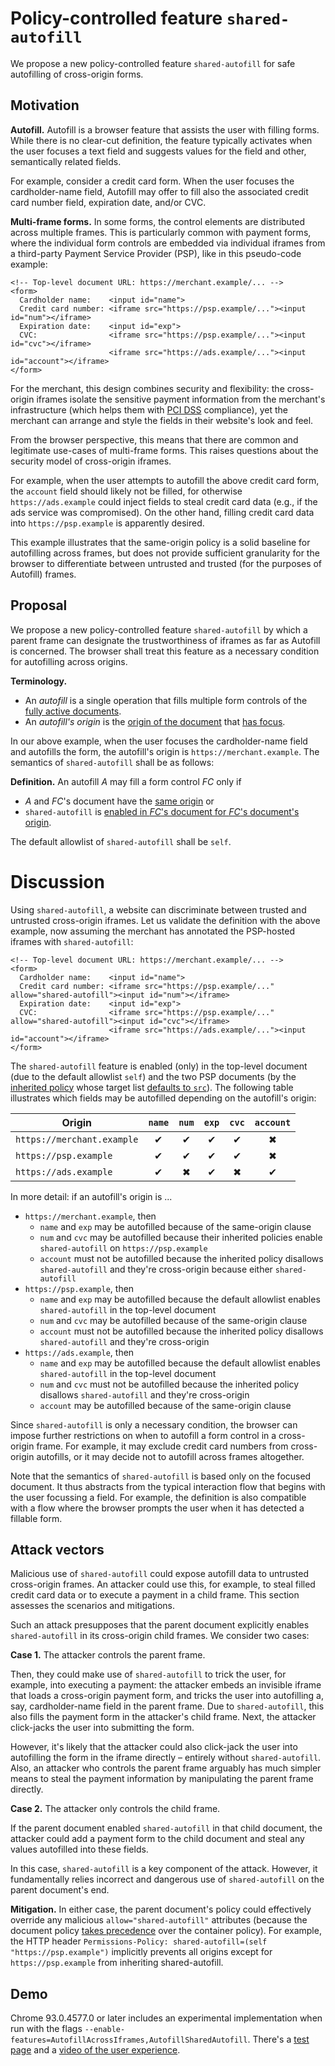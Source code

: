 # Policy-controlled feature `shared-autofill`

We propose a new policy-controlled feature `shared-autofill` for safe autofilling of cross-origin forms.

## Motivation

**Autofill.**
Autofill is a browser feature that assists the user with filling forms.
While there is no clear-cut definition, the feature typically activates when the user focuses a text field and suggests values for the field and other, semantically related fields.

For example, consider a credit card form.
When the user focuses the cardholder-name field, Autofill may offer to fill also the associated credit card number field, expiration date, and/or CVC.

**Multi-frame forms.**
In some forms, the control elements are distributed across multiple frames.
This is particularly common with payment forms, where the individual form controls are embedded via individual iframes from a third-party Payment Service Provider (PSP), like in this pseudo-code example:

```
<!-- Top-level document URL: https://merchant.example/... -->
<form>
  Cardholder name:    <input id="name">
  Credit card number: <iframe src="https://psp.example/..."><input id="num"></iframe>
  Expiration date:    <input id="exp">
  CVC:                <iframe src="https://psp.example/..."><input id="cvc"></iframe>
                      <iframe src="https://ads.example/..."><input id="account"></iframe>
</form>
```

For the merchant, this design combines security and flexibility: the cross-origin iframes isolate the sensitive payment information from the merchant's infrastructure (which helps them with [PCI DSS](https://www.pcisecuritystandards.org/) compliance), yet the merchant can arrange and style the fields in their website's look and feel.

From the browser perspective, this means that there are common and legitimate use-cases of multi-frame forms.
This raises questions about the security model of  cross-origin iframes.

For example, when the user attempts to autofill the above credit card form, the `account` field should likely not be filled, for otherwise `https://ads.example` could inject fields to steal credit card data (e.g., if the ads service was compromised).
On the other hand, filling credit card data into `https://psp.example` is apparently desired.

This example illustrates that the same-origin policy is a solid baseline for autofilling across frames, but does not provide sufficient granularity for the browser to differentiate between untrusted and trusted (for the purposes of Autofill) frames.

## Proposal

We propose a new policy-controlled feature `shared-autofill` by which a parent frame can designate the trustworthiness of iframes as far as Autofill is concerned.
The browser shall treat this feature as a necessary condition for autofilling across origins.

**Terminology.**
* An *autofill* is a single operation that fills multiple form controls of the [fully active documents](https://html.spec.whatwg.org/multipage/browsers.html#fully-active).
* An *autofill's origin* is the [origin of the document](https://dom.spec.whatwg.org/#concept-document-origin) that [has focus](https://html.spec.whatwg.org/multipage/interaction.html#has-focus-steps).

In our above example, when the user focuses the cardholder-name field and autofills the form, the autofill's origin is `https://merchant.example`.
The semantics of `shared-autofill` shall be as follows:

**Definition.**
An autofill *A* may fill a form control *FC* only if
* *A* and *FC*'s document have the [same origin](https://html.spec.whatwg.org/multipage/origin.html#same-origin) or
* `shared-autofill` is [enabled in *FC*'s document for *FC*'s document's origin](https://w3c.github.io/webappsec-permissions-policy/#algo-is-feature-enabled).

The default allowlist of `shared-autofill` shall be `self`.

# Discussion

Using `shared-autofill`, a website can discriminate between trusted and untrusted cross-origin iframes.
Let us validate the definition with the above example, now assuming the merchant has annotated the PSP-hosted iframes with `shared-autofill`:

```
<!-- Top-level document URL: https://merchant.example/... -->
<form>
  Cardholder name:    <input id="name">
  Credit card number: <iframe src="https://psp.example/..." allow="shared-autofill"><input id="num"></iframe>
  Expiration date:    <input id="exp">
  CVC:                <iframe src="https://psp.example/..." allow="shared-autofill"><input id="cvc"></iframe>
                      <iframe src="https://ads.example/..."><input id="account"></iframe>
</form>
```

The `shared-autofill` feature is enabled (only) in the top-level document (due to the default allowlist `self`) and the two PSP documents (by the [inherited policy](https://w3c.github.io/webappsec-permissions-policy/#algo-define-inherited-policy-in-container) whose target list [defaults to `src`](https://w3c.github.io/webappsec-permissions-policy/#declared-origin)).
The following table illustrates which fields may be autofilled depending on the autofill's origin:

| Origin                     | `name`   | `num`    | `exp`    | `cvc`    | `account` |
|----------------------------|:--------:|:--------:|:--------:|:--------:|:---------:|
| `https://merchant.example` | &#10004; | &#10004; | &#10004; | &#10004; | &#10006;  |
| `https://psp.example`      | &#10004; | &#10004; | &#10004; | &#10004; | &#10006;  |
| `https://ads.example`      | &#10004; | &#10006; | &#10004; | &#10006; | &#10004;  |

In more detail: if an autofill's origin is ...
* `https://merchant.example`, then
  - `name` and `exp` may be autofilled because of the same-origin clause
  - `num` and `cvc` may be autofilled because their inherited policies enable `shared-autofill` on `https://psp.example`
  - `account` must not be autofilled because the inherited policy disallows `shared-autofill` and they're cross-origin
  because either `shared-autofill`
* `https://psp.example`, then
  - `name` and `exp` may be autofilled because the default allowlist enables `shared-autofill` in the top-level document
  - `num` and `cvc` may be autofilled because of the same-origin clause
  - `account` must not be autofilled because the inherited policy disallows `shared-autofill` and they're cross-origin
* `https://ads.example`, then
  - `name` and `exp` may be autofilled because the default allowlist enables `shared-autofill` in the top-level document
  - `num` and `cvc` must not be autofilled because the inherited policy disallows `shared-autofill` and they're cross-origin
  - `account` may be autofilled because of the same-origin clause

Since `shared-autofill` is only a necessary condition, the browser can impose further restrictions on when to autofill a form control in a cross-origin frame.
For example, it may exclude credit card numbers from cross-origin autofills, or it may decide not to autofill across frames altogether.

Note that the semantics of `shared-autofill` is based only on the focused document.
It thus abstracts from the typical interaction flow that begins with the user focussing a field.
For example, the definition is also compatible with a flow where the browser prompts the user when it has detected a fillable form.

## Attack vectors

Malicious use of `shared-autofill` could expose autofill data to untrusted cross-origin frames.
An attacker could use this, for example, to steal filled credit card data or to execute a payment in a child frame.
This section assesses the scenarios and mitigations.

Such an attack presupposes that the parent document explicitly enables `shared-autofill` in its cross-origin child frames.
We consider two cases:

**Case 1.**
The attacker controls the parent frame.

Then, they could make use of `shared-autofill` to trick the user, for example, into executing a payment: the attacker embeds an invisible iframe that loads a cross-origin payment form, and tricks the user into autofilling a, say, cardholder-name field in the parent frame.
Due to `shared-autofill`, this also fills the payment form in the attacker's child frame.
Next, the attacker click-jacks the user into submitting the form.

However, it's likely that the attacker could also click-jack the user into autofilling the form in the iframe directly – entirely without `shared-autofill`.
Also, an attacker who controls the parent frame arguably has much simpler means to steal the payment information by manipulating the parent frame directly.

**Case 2.**
The attacker only controls the child frame.

If the parent document enabled `shared-autofill` in that child document, the attacker could add a payment form to the child document and steal any values autofilled into these fields.

In this case, `shared-autofill` is a key component of the attack.
However, it fundamentally relies incorrect and dangerous use of `shared-autofill` on the parent document's end.

**Mitigation.**
In either case, the parent document's policy could effectively override any malicious `allow="shared-autofill"` attributes (because the document policy [takes precedence](https://w3c.github.io/webappsec-permissions-policy/#algo-define-inherited-policy-in-container) over the container policy).
For example, the HTTP header `Permissions-Policy: shared-autofill=(self "https://psp.example")` implicitly prevents all origins except for `https://psp.example` from inheriting shared-autofill.

## Demo

Chrome 93.0.4577.0 or later includes an experimental implementation when run with the flags `--enable-features=AutofillAcrossIframes,AutofillSharedAutofill`.
There's a [test page](https://schwering.github.io/shared-autofill/form.html) and a [video of the user experience](https://drive.google.com/file/d/1ToX_Q3QdQW1fGqjBVYaBq9Z1zZMTF77N/view?usp=sharing).


